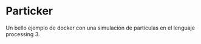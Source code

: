 # Particker

Un bello ejemplo de docker con una simulación de partículas en el lenguaje processing 3.
